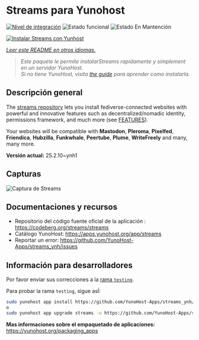 <!--
Este archivo README esta generado automaticamente<https://github.com/YunoHost/apps/tree/master/tools/readme_generator>
No se debe editar a mano.
-->

# Streams para Yunohost

[![Nivel de integración](https://apps.yunohost.org/badge/integration/streams)](https://ci-apps.yunohost.org/ci/apps/streams/)
![Estado funcional](https://apps.yunohost.org/badge/state/streams)
![Estado En Mantención](https://apps.yunohost.org/badge/maintained/streams)

[![Instalar Streams con Yunhost](https://install-app.yunohost.org/install-with-yunohost.svg)](https://install-app.yunohost.org/?app=streams)

*[Leer este README en otros idiomas.](./ALL_README.md)*

> *Este paquete le permite instalarStreams rapidamente y simplement en un servidor YunoHost.*  
> *Si no tiene YunoHost, visita [the guide](https://yunohost.org/install) para aprender como instalarla.*

## Descripción general

The [streams repository](https://codeberg.org/streams/streams/) lets you install fediverse-connected websites with powerful and innovative features such as decentralized/nomadic identity, permissions framework, and much more (see [FEATURES](doc/FEATURES.md)).

Your websites will be compatible with **Mastodon**, **Pleroma**, **Pixelfed**, **Friendica**, **Hubzilla**, **Funkwhale**, **Peertube**, **Plume**, **WriteFreely** and many, many more.


**Versión actual:** 25.2.10~ynh1

## Capturas

![Captura de Streams](./doc/screenshots/example.png)

## Documentaciones y recursos

- Repositorio del código fuente oficial de la aplicación : <https://codeberg.org/streams/streams>
- Catálogo YunoHost: <https://apps.yunohost.org/app/streams>
- Reportar un error: <https://github.com/YunoHost-Apps/streams_ynh/issues>

## Información para desarrolladores

Por favor enviar sus correcciones a la [rama `testing`](https://github.com/YunoHost-Apps/streams_ynh/tree/testing).

Para probar la rama `testing`, sigue asÍ:

```bash
sudo yunohost app install https://github.com/YunoHost-Apps/streams_ynh/tree/testing --debug
o
sudo yunohost app upgrade streams -u https://github.com/YunoHost-Apps/streams_ynh/tree/testing --debug
```

**Mas informaciones sobre el empaquetado de aplicaciones:** <https://yunohost.org/packaging_apps>
